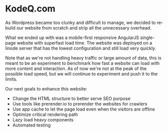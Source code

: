 # KodeQ.com
As Wordpress became too clunky and difficult to manage, 
we decided to re-build our website from scratch and strip all the unnecessary overhead.

What we ended up with was a mobile-first responsive AngularJS single-page website with superfast load time. 
The website was deployed on a linode server that has the lowest configuration and still load very quickly.

Note that as we're not handling heavy traffic or large amount of data, this is meant to be an experiment to benchmark 
how fast a website can load with more content and interaction. As of now we're not at the peak of the possible load speed, but we will continue to experiment and push it to the limits.


Our next goals to enhance this website:

- Change the HTML structure to better serve SEO purpose
- Use tools like prerender.io to prerender the websites for crawlers
- Use app cache to let the page load even when the visitors are offline
- Optimize critical rendering path
- Lazy load heavy components
- Automated testing




